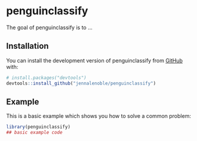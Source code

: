 
# penguinclassify

<!-- badges: start -->
<!-- badges: end -->

The goal of penguinclassify is to ...

## Installation

You can install the development version of penguinclassify from [GitHub](https://github.com/) with:

``` r
# install.packages("devtools")
devtools::install_github("jennalenoble/penguinclassify")
```

## Example

This is a basic example which shows you how to solve a common problem:

``` r
library(penguinclassify)
## basic example code
```

